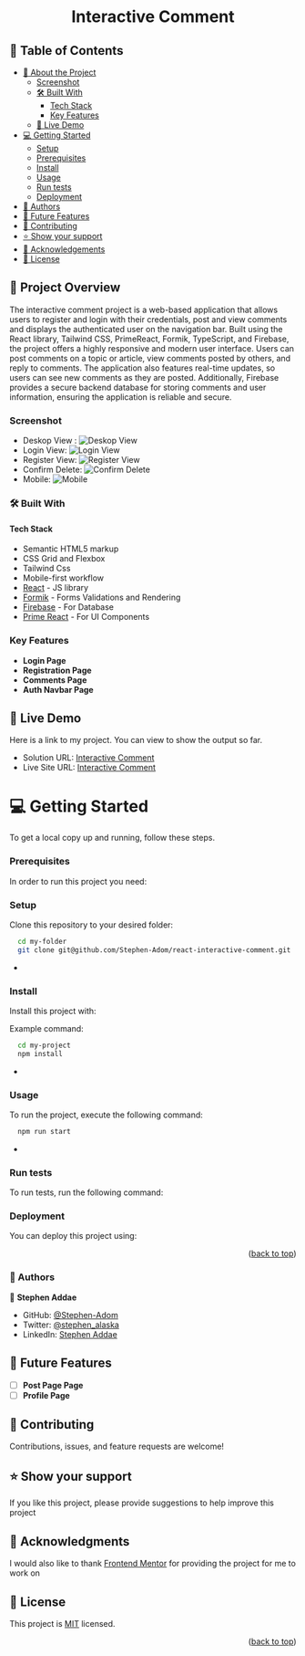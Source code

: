 <a name="readme-top"></a>

<div align="center">
  <h1><b>Interactive Comment</b></h1>

</div>

<!-- TABLE OF CONTENTS -->

## 📗 Table of Contents

- [📖 About the Project](#about-project)
  - [Screenshot](#screenshot)
  - [🛠 Built With](#built-with)
    - [Tech Stack](#tech-stack)
    - [Key Features](#key-features)
  - [🚀 Live Demo](#live-demo)
- [💻 Getting Started](#getting-started)
  - [Setup](#setup)
  - [Prerequisites](#prerequisites)
  - [Install](#install)
  - [Usage](#usage)
  - [Run tests](#run-tests)
  - [Deployment](#triangular_flag_on_post-deployment)
- [👥 Authors](#authors)
- [🔭 Future Features](#future-features)
- [🤝 Contributing](#contributing)
- [⭐️ Show your support](#support)
- [🙏 Acknowledgements](#acknowledgements)
- [📝 License](#license)

<!-- PROJECT DESCRIPTION -->

## 📖 Project Overview <a name="about-project"></a>

The interactive comment project is a web-based application that allows users to register and login with their credentials, post and view comments and displays the authenticated user on the navigation bar. Built using the React library, Tailwind CSS, PrimeReact, Formik, TypeScript, and Firebase, the project offers a highly responsive and modern user interface. Users can post comments on a topic or article, view comments posted by others, and reply to comments. The application also features real-time updates, so users can see new comments as they are posted. Additionally, Firebase provides a secure backend database for storing comments and user information, ensuring the application is reliable and secure.

### Screenshot

- Deskop View : ![Deskop View](./src/assets/screenshots/desktop-view.png)
- Login View: ![Login View](./src/assets/screenshots/login.png)
- Register View: ![Register View](./src/assets/screenshots/register.png)
- Confirm Delete: ![Confirm Delete](./src/assets/screenshots/delete-dialog.png)
- Mobile: ![Mobile](./src/assets/screenshots/mobile-view.png)

### 🛠 Built With <a name="built-with"></a>

#### Tech Stack <a name="tech-stack"></a>

- Semantic HTML5 markup
- CSS Grid and Flexbox
- Tailwind Css
- Mobile-first workflow
- [React](https://reactjs.org/) - JS library
- [Formik](https://formik.org//) - Forms Validations and Rendering
- [Firebase](https://firebase.google.com/) - For Database
- [Prime React](https://www.primefaces.org/) - For UI Components

<!-- Features -->

### Key Features <a name="key-features"></a>

- **Login Page**
- **Registration Page**
- **Comments Page**
- **Auth Navbar Page**

<!-- GETTING STARTED -->

<!-- LIVE DEMO -->

## 🚀 Live Demo <a name="live-demo"></a>

Here is a link to my project. You can view to show the output so far.

- Solution URL: [Interactive Comment](https://github.com/Stephen-Adom/react-interactive-comment)
- Live Site URL: [Interactive Comment](https://react-interactive-comment-j0mh8izte-stephen-adom.vercel.app/)

# 💻 Getting Started <a name="getting-started"></a>

To get a local copy up and running, follow these steps.

### Prerequisites

In order to run this project you need:

<!--
Example command:

```sh
 gem install rails
```
 -->

### Setup

Clone this repository to your desired folder:

```sh
  cd my-folder
  git clone git@github.com/Stephen-Adom/react-interactive-comment.git
```

-

### Install

Install this project with:

Example command:

```sh
  cd my-project
  npm install
```

-

### Usage

To run the project, execute the following command:

```sh
  npm run start
```

-

### Run tests

To run tests, run the following command:

<!--
Example command:

```sh
  bin/rails test test/models/article_test.rb
```
--->

### Deployment

You can deploy this project using:

<!--
Example:

```sh

```
 -->

<p align="right">(<a href="#readme-top">back to top</a>)</p>

### 👥 Authors <a name="authors"></a>

👤 **Stephen Addae**

- GitHub: [@Stephen-Adom](https://github.com/Stephen-Adom)
- Twitter: [@stephen_alaska](https://twitter.com/stephen_alaska)
- LinkedIn: [Stephen Addae](https://www.linkedin.com/in/stephen-addae-a32334154/)

<!-- FUTURE FEATURES -->

## 🔭 Future Features <a name="future-features"></a>

- [ ] **Post Page Page**
- [ ] **Profile Page**

## 🤝 Contributing <a name="contributing"></a>

Contributions, issues, and feature requests are welcome!

## ⭐️ Show your support <a name="support"></a>

If you like this project, please provide suggestions to help improve this project

## 🙏 Acknowledgments <a name="acknowledgements"></a>

I would also like to thank [Frontend Mentor](https://www.frontendmentor.io/) for providing the project for me to work on

## 📝 License <a name="license"></a>

This project is [MIT](./LICENSE) licensed.

<p align="right">(<a href="#readme-top">back to top</a>)</p>
